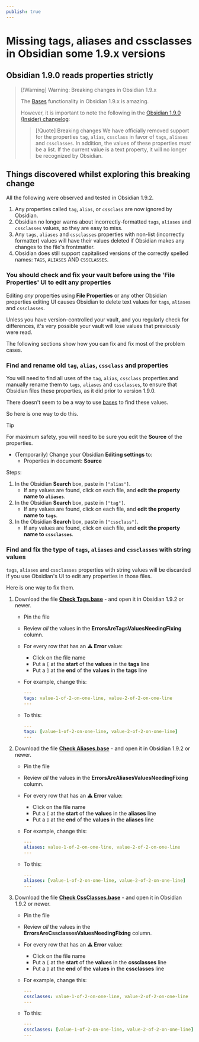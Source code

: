 ```yaml
---
publish: true
---
```


# Missing tags, aliases and cssclasses in Obsidian some 1.9.x versions

## Obsidian 1.9.0 reads properties strictly

> [!Warning] Warning: Breaking changes in Obsidian 1.9.x
>
> The [Bases](https://help.obsidian.md/bases) functionality in Obsidian 1.9.x is amazing.
>
> However, it is important to note the following in the [Obsidian 1.9.0 (Insider) changelog](https://obsidian.md/changelog/2025-05-21-desktop-v1.9.0/):
> > [!Quote] Breaking changes
> > We have officially removed support for the properties `tag`, `alias`, `cssclass` in favor of `tags`, `aliases` and `cssclasses`. In addition, the values of these properties _must_ be a list. If the current value is a text property, it will no longer be recognized by Obsidian.

## Things discovered whilst exploring this breaking change

All the following were observed and tested in Obsidian 1.9.2.

1. Any properties called `tag`, `alias`,  or `cssclass` are now ignored by Obsidian.
2. Obsidian no longer warns about incorrectly-formatted `tags`, `aliases` and `cssclasses` values, so they are easy to miss.
3. Any `tags`, `aliases` and `cssclasses` properties with non-list (incorrectly formatter) values will have their values deleted if Obsidian makes any changes to the file's frontmatter.
4. Obsidian does still support capitalised versions of the correctly spelled names: `TAGS`, `ALIASES` AND `CSSCLASSES`.

### You should check and fix your vault before using the 'File Properties' UI to edit any properties

Editing _any_ properties using **File Properties** or any other Obsidian properties editing UI causes Obsidian to delete text values for `tags`, `aliases` and `cssclasses`.

Unless you have version-controlled your vault, and you regularly check for differences, it's very possible your vault will lose values that previously were read.

The following sections show how you can fix and fix most of the problem cases.

### Find and rename old `tag`, `alias`, `cssclass` and properties

You will need to find all uses of the `tag`, `alias`, `cssclass` properties and manually rename them to `tags`, `aliases` and `cssclasses`, to ensure that Obsidian files these properties, as it did prior to version 1.9.0.

There doesn't seem to be a way to use [bases](https://help.obsidian.md/bases) to find these values.

So here is one way to do this.

> [!Tip]
> For maximum safety, you will need to be sure you edit the **Source** of the properties.
>
> - (Temporarily) Change your Obsidian **Editing settings** to:
>   - Properties in document: **Source**

Steps:

1. In the Obsidian **Search** box, paste in `["alias"]`.
    - If any values are found, click on each file, and **edit the property name to `aliases`**.
2. In the Obsidian **Search** box, paste in `["tag"]`.
    - If any values are found, click on each file, and **edit the property name to `tags`**.
3. In the Obsidian **Search** box, paste in `["cssclass"]`.
    - If any values are found, click on each file, and **edit the property name to `cssclasses`**.

### Find and fix the type of `tags`, `aliases` and `cssclasses` with string values

`tags`, `aliases` and `cssclasses` properties with string values will be discarded if you use Obsidian's UI to edit any properties in those files.

Here is one way to fix them.

1. Download the file **[Check Tags.base](https://github.com/obsidian-tasks-group/obsidian-tasks/tree/main/resources/sample_vaults/Tasks-Demo/How%20To/Find%20properties%20not%20read%20by%20Obsidian%201.9.x)** - and open it in Obsidian 1.9.2 or newer.
    - Pin the file
    - Review _all_ the values in the **ErrorsAreTagsValuesNeedingFixing** column.
    - For every row that has an **⚠︎ Error** value:
        - Click on the file name
        - Put a `[` at the **start** of the **values** in the **tags** line
        - Put a `]` at the **end** of the **values** in the **tags** line
    - For example, change this:

        ```yaml
        ---
        tags: value-1-of-2-on-one-line, value-2-of-2-on-one-line
        ---
        ```

    - To this:

        ```yaml
        ---
        tags: [value-1-of-2-on-one-line, value-2-of-2-on-one-line]
        ---
        ```

2. Download the file **[Check Aliases.base](https://github.com/obsidian-tasks-group/obsidian-tasks/tree/main/resources/sample_vaults/Tasks-Demo/How%20To/Find%20properties%20not%20read%20by%20Obsidian%201.9.x)** - and open it in Obsidian 1.9.2 or newer.
    - Pin the file
    - Review _all_ the values in the **ErrorsAreAliasesValuesNeedingFixing** column.
    - For every row that has an **⚠︎ Error** value:
        - Click on the file name
        - Put a `[` at the **start** of the **values** in the **aliases** line
        - Put a `]` at the **end** of the **values** in the **aliases** line
    - For example, change this:

        ```yaml
        ---
        aliases: value-1-of-2-on-one-line, value-2-of-2-on-one-line
        ---
        ```

    - To this:

        ```yaml
        ---
        aliases: [value-1-of-2-on-one-line, value-2-of-2-on-one-line]
        ---
        ```

3. Download the file **[Check CssClasses.base](https://github.com/obsidian-tasks-group/obsidian-tasks/tree/main/resources/sample_vaults/Tasks-Demo/How%20To/Find%20properties%20not%20read%20by%20Obsidian%201.9.x)** - and open it in Obsidian 1.9.2 or newer.
    - Pin the file
    - Review _all_ the values in the **ErrorsAreCssclassesValuesNeedingFixing** column.
    - For every row that has an **⚠︎ Error** value:
        - Click on the file name
        - Put a `[` at the **start** of the **values** in the **cssclasses** line
        - Put a `]` at the **end** of the **values** in the **cssclasses** line
    - For example, change this:

        ```yaml
        ---
        cssclasses: value-1-of-2-on-one-line, value-2-of-2-on-one-line
        ---
        ```

    - To this:

        ```yaml
        ---
        cssclasses: [value-1-of-2-on-one-line, value-2-of-2-on-one-line]
        ---
        ```
